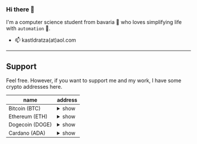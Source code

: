 ### Hi there 👋

I'm a computer science student
from bavaria :beers: who loves simplifying life with `automation` :robot:.

- 📫 kastldratza(at)aol.com

---

## Support
Feel free. However, if you want to support me and my work, I have some crypto addresses here.

name | address |
------------ | ------------- |
Bitcoin (BTC) | <details><summary>show</summary><p><img src="doc/support/bitcoin.png" width="150" /> <br> ```bc1qz2n26d4gq8qjdge9ueeluqut5p0rmv5wjmvnus``` </p></details>
Ethereum (ETH) | <details><summary>show</summary><p><img src="doc/support/ethereum.png" width="150" /> <br> ```0x984dBf7fb4ab489E33ca004552259484041AeF88``` </p></details>
Dogecoin (DOGE) | <details><summary>show</summary><p><img src="doc/support/dogecoin.png" width="150" /> <br> ```DHBCESbBPqER83h5E2j6cw6H1QZW8qHtYd``` </p></details>
Cardano (ADA) | <details><summary>show</summary><p><img src="doc/support/cardano.png" width="150" /> <br> ```addr1q90phcf0qzkx9da8vghtaa04a68gwpat37gvss963r9xfsj7r0sj7q9vv2m6wc3whm6ltm5wsur6hrusepqt4zx2vnpqz307az``` </p></details>

<!--
**kastldratza/kastldratza** is a ✨ _special_ ✨ repository because its `README.md` (this file) appears on your GitHub profile.

Here are some ideas to get you started:

- 🔭 I’m currently working on ...
- 🌱 I’m currently learning ...
- 👯 I’m looking to collaborate on ...
- 🤔 I’m looking for help with ...
- 💬 Ask me about ...
- 📫 How to reach me: ...
- 😄 Pronouns: ...
- ⚡ Fun fact: ...
-->
